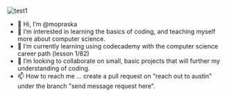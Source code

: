 ![test1](https://user-images.githubusercontent.com/104464531/165397659-adc457fc-5120-42e1-b041-c88640a25cbd.jpg)
- 👋 Hi, I’m @mopraska
- 👀 I’m interested in learning the basics of coding, and teaching myself more about computer science.
- 🌱 I’m currently learning using codecademy with the computer science career path (lesson 1/82)
- 💞️ I’m looking to collaborate on small, basic projects that will further my understanding of coding.
- 📫 How to reach me ... create a pull request on "reach out to austin" under the branch "send message request here".

<!---
mopraska/mopraska is a ✨ special ✨ repository because its `README.md` (this file) appears on your GitHub profile.
You can click the Preview link to take a look at your changes.
--->
